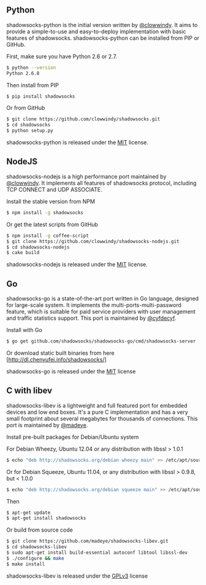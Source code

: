 ## Python

shadowsocks-python is the initial version written by [@clowwindy]. It aims to provide a simple-to-use and easy-to-deploy implementation with basic features of shadowsocks. shadowsocks-python can be installed from PIP or GitHub.

First, make sure you have Python 2.6 or 2.7.

```bash
$ python --version
Python 2.6.8
```

Then install from PIP

```bash
$ pip install shadowsocks
```

Or from GitHub

```bash
$ git clone https://github.com/clowwindy/shadowsocks.git
$ cd shadowsocks
$ python setup.py
```

shadowsocks-python is released under the [MIT] license.

## NodeJS

shadowsocks-nodejs is a high performance port maintained by [@clowwindy]. It implements all features of shadowsocks protocol, including TCP CONNECT and UDP ASSOCIATE.

Install the stable version from NPM

```bash
$ npm install -g shadowsocks
```

Or get the latest scripts from GitHub

```bash
$ npm install -g coffee-script
$ git clone https://github.com/clowwindy/shadowsocks-nodejs.git
$ cd shadowsocks-nodejs
$ cake build
```

shadowsocks-nodejs is released under the [MIT] license.

## Go

shadowsocks-go is a state-of-the-art port written in Go language, designed for large-scale system. It implements the multi-ports-multi-password feature, which is suitable for paid service providers with user management and traffic statistics support. This port is maintained by [@cyfdecyf].

Install with Go

```bash
$ go get github.com/shadowsocks/shadowsocks-go/cmd/shadowsocks-server
```

Or download static built binaries from here [http://dl.chenyufei.info/shadowsocks/]

shadowsocks-go is released under the [MIT] license

## C with libev

shadowsocks-libev is a lightweight and full featured port for embedded devices and low end boxes. It's a pure C implementation and has a very small footprint about several megabytes for thousands of connections. This port is maintained by [@madeye].

Install pre-built packages for Debian/Ubuntu system

For Debian Wheezy, Ubuntu 12.04 or any distribution with libssl > 1.0.1

``` bash
$ echo "deb http://shadowsocks.org/debian wheezy main" >> /etc/apt/source.list
```

Or for Debian Squeeze, Ubuntu 11.04, or any distribution with libssl > 0.9.8, but < 1.0.0

```bash
$ echo "deb http://shadowsocks.org/debian squeeze main" >> /etc/apt/source.list
```

Then

```bash
$ apt-get update
$ apt-get install shadowsocks
```

Or build from source code

```bash
$ git clone https://github.com/madeye/shadowsocks-libev.git
$ cd shadowsocks-libev
$ sudo apt-get install build-essential autoconf libtool libssl-dev
$ ./configure && make
$ make install
```

shadowsocks-libev is released under the [GPLv3] license


[@clowwindy]: https://github.com/clowwindy
[@cyfdecyf]: https://github.com/cyfdecyf
[@madeye]: https://github.com/madeye
[MIT]: http://opensource.org/licenses/MIT
[GPLv3]: http://www.gnu.org/licenses/gpl.html